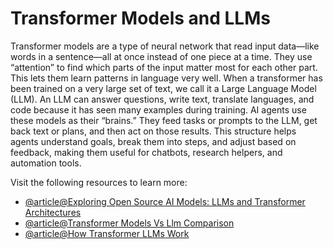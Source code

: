 # Transformer Models and LLMs

Transformer models are a type of neural network that read input data—like words in a sentence—all at once instead of one piece at a time. They use “attention” to find which parts of the input matter most for each other part. This lets them learn patterns in language very well. When a transformer has been trained on a very large set of text, we call it a Large Language Model (LLM). An LLM can answer questions, write text, translate languages, and code because it has seen many examples during training. AI agents use these models as their “brains.” They feed tasks or prompts to the LLM, get back text or plans, and then act on those results. This structure helps agents understand goals, break them into steps, and adjust based on feedback, making them useful for chatbots, research helpers, and automation tools.

Visit the following resources to learn more:

- [@article@Exploring Open Source AI Models: LLMs and Transformer Architectures](https://llmmodels.org/blog/exploring-open-source-ai-models-llms-and-transformer-architectures/)
- [@article@Transformer Models Vs Llm Comparison](https://www.restack.io/p/transformer-models-answer-vs-llm-cat-ai)
- [@article@How Transformer LLMs Work](https://www.deeplearning.ai/short-courses/how-transformer-llms-work/)
